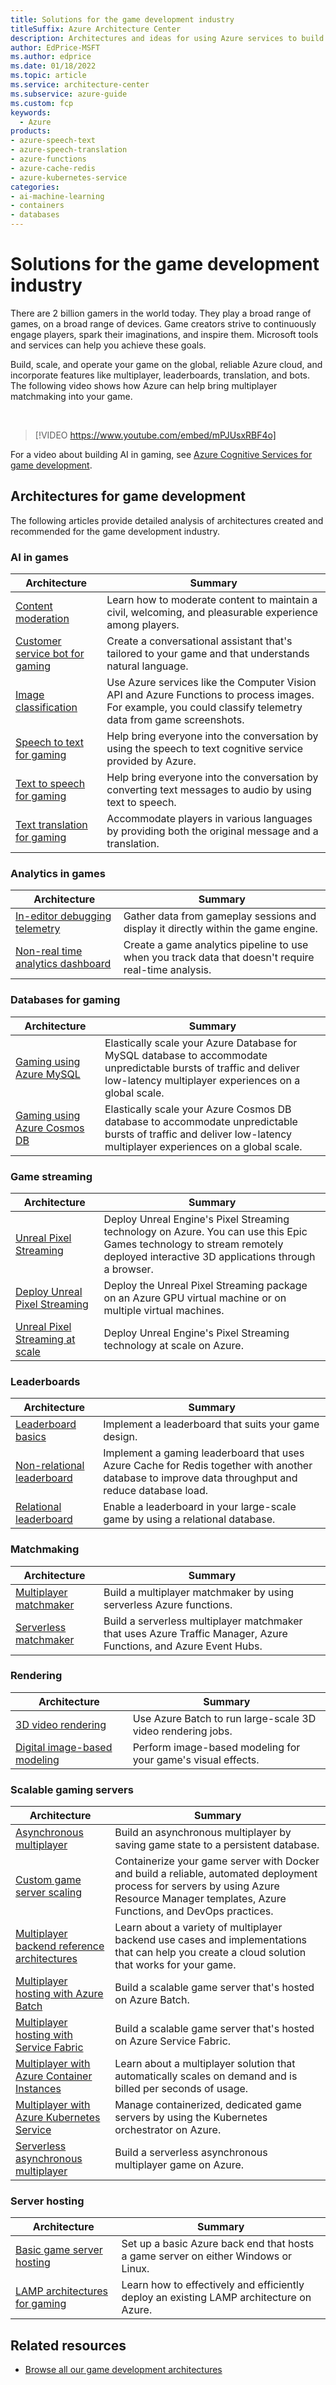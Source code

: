 ```yaml
---
title: Solutions for the game development industry 
titleSuffix: Azure Architecture Center
description: Architectures and ideas for using Azure services to build solutions in the game development industry.
author: EdPrice-MSFT
ms.author: edprice
ms.date: 01/18/2022
ms.topic: article
ms.service: architecture-center
ms.subservice: azure-guide
ms.custom: fcp 
keywords:
  - Azure
products:
- azure-speech-text
- azure-speech-translation
- azure-functions
- azure-cache-redis
- azure-kubernetes-service
categories:
- ai-machine-learning
- containers
- databases
---
```


# Solutions for the game development industry

There are 2 billion gamers in the world today. They play a broad range of games, on a broad range of devices. Game creators strive to continuously engage players, spark their imaginations, and inspire them. Microsoft tools and services can help you achieve these goals. 

Build, scale, and operate your game on the global, reliable Azure cloud, and incorporate features like multiplayer, leaderboards, translation, and bots. The following video shows how Azure can help bring multiplayer matchmaking into your game.

<br>

> [!VIDEO https://www.youtube.com/embed/mPJUsxRBF4o]

For a video about building AI in gaming, see [Azure Cognitive Services for game development](https://youtu.be/dG57AYkWFB0).

## Architectures for game development

The following articles provide detailed analysis of architectures created and recommended for the game development industry.

### AI in games

| Architecture | Summary | 
| ------- | ------- | 
|[Content moderation](/gaming/azure/reference-architectures/cognitive-content-moderation?toc=%2fazure%2farchitecture%2ftoc.json&bc=%2fazure%2farchitecture%2fbread%2ftoc.json)|Learn how to moderate content to maintain a civil, welcoming, and pleasurable experience among players.|
|[Customer service bot for gaming](/gaming/azure/reference-architectures/cognitive-css-bot?toc=%2fazure%2farchitecture%2ftoc.json&bc=%2fazure%2farchitecture%2fbread%2ftoc.json)|Create a conversational assistant that's tailored to your game and that understands natural language. |
|[Image classification](/azure/architecture/example-scenario/ai/intelligent-apps-image-processing)|Use Azure services like the Computer Vision API and Azure Functions to process images. For example, you could classify telemetry data from game screenshots. |
|[Speech to text for gaming](/gaming/azure/reference-architectures/cognitive-speech-to-text?toc=%2fazure%2farchitecture%2ftoc.json&bc=%2fazure%2farchitecture%2fbread%2ftoc.json)|Help bring everyone into the conversation by using the speech to text cognitive service provided by Azure.|
|[Text to speech for gaming](/gaming/azure/reference-architectures/cognitive-text-to-speech?toc=%2fazure%2farchitecture%2ftoc.json&bc=%2fazure%2farchitecture%2fbread%2ftoc.json)|Help bring everyone into the conversation by converting text messages to audio by using text to speech.|
|[Text translation for gaming](/gaming/azure/reference-architectures/cognitive-text-translation?toc=%2fazure%2farchitecture%2ftoc.json&bc=%2fazure%2farchitecture%2fbread%2ftoc.json)|Accommodate players in various languages by providing both the original message and a translation.|

### Analytics in games

| Architecture | Summary |
| ------- | ------- | 
|[In-editor debugging telemetry](/gaming/azure/reference-architectures/analytics-in-editor-debugging?toc=%2fazure%2farchitecture%2ftoc.json&bc=%2fazure%2farchitecture%2fbread%2ftoc.json)|Gather data from gameplay sessions and display it directly within the game engine.|
|[Non-real time analytics dashboard](/gaming/azure/reference-architectures/analytics-non-real-time-dashboard?toc=%2fazure%2farchitecture%2ftoc.json&bc=%2fazure%2farchitecture%2fbread%2ftoc.json)|Create a game analytics pipeline to use when you track data that doesn't require real-time analysis.|

### Databases for gaming

| Architecture | Summary | 
| ------- | ------- | 
|[Gaming using Azure MySQL](/azure/architecture/solution-ideas/articles/gaming-using-azure-database-for-mysql)|Elastically scale your Azure Database for MySQL database to accommodate unpredictable bursts of traffic and deliver low-latency multiplayer experiences on a global scale.|
|[Gaming using Azure Cosmos DB](/azure/architecture/solution-ideas/articles/gaming-using-cosmos-db)|Elastically scale your Azure Cosmos DB database to accommodate unpredictable bursts of traffic and deliver low-latency multiplayer experiences on a global scale.|

### Game streaming

| Architecture | Summary | 
| ------- | ------- | 
|[Unreal Pixel Streaming](/gaming/azure/reference-architectures/unreal-pixel-streaming-in-azure?toc=%2fazure%2farchitecture%2ftoc.json&bc=%2fazure%2farchitecture%2fbread%2ftoc.json)|Deploy Unreal Engine's Pixel Streaming technology on Azure. You can use this Epic Games technology to stream remotely deployed interactive 3D applications through a browser.|
|[Deploy Unreal Pixel Streaming](/gaming/azure/reference-architectures/unreal-pixel-streaming-deploying?toc=%2fazure%2farchitecture%2ftoc.json&bc=%2fazure%2farchitecture%2fbread%2ftoc.json)|Deploy the Unreal Pixel Streaming package on an Azure GPU virtual machine or on multiple virtual machines. |
|[Unreal Pixel Streaming at scale](/gaming/azure/reference-architectures/unreal-pixel-streaming-at-scale?toc=%2fazure%2farchitecture%2ftoc.json&bc=%2fazure%2farchitecture%2fbread%2ftoc.json)|Deploy Unreal Engine's Pixel Streaming technology at scale on Azure.|

### Leaderboards

| Architecture | Summary | 
| ------- | ------- | 
|[Leaderboard basics](/gaming/azure/reference-architectures/leaderboard?toc=%2fazure%2farchitecture%2ftoc.json&bc=%2fazure%2farchitecture%2fbread%2ftoc.json)|Implement a leaderboard that suits your game design.|
|[Non-relational leaderboard](/gaming/azure/reference-architectures/leaderboard-non-relational?toc=%2fazure%2farchitecture%2ftoc.json&bc=%2fazure%2farchitecture%2fbread%2ftoc.json)|Implement a gaming leaderboard that uses Azure Cache for Redis together with another database to improve data throughput and reduce database load.|
|[Relational leaderboard](/gaming/azure/reference-architectures/leaderboard-relational?toc=%2fazure%2farchitecture%2ftoc.json&bc=%2fazure%2farchitecture%2fbread%2ftoc.json)|Enable a leaderboard in your large-scale game by using a relational database.|

### Matchmaking

| Architecture | Summary | 
| ------- | ------- | 
|[Multiplayer matchmaker](/gaming/azure/reference-architectures/multiplayer-matchmaker?toc=%2fazure%2farchitecture%2ftoc.json&bc=%2fazure%2farchitecture%2fbread%2ftoc.json)|Build a multiplayer matchmaker by using serverless Azure functions.|
|[Serverless matchmaker](/gaming/azure/reference-architectures/multiplayer-matchmaker-serverless?toc=%2fazure%2farchitecture%2ftoc.json&bc=%2fazure%2farchitecture%2fbread%2ftoc.json)|Build a serverless multiplayer matchmaker that uses Azure Traffic Manager, Azure Functions, and Azure Event Hubs.|

### Rendering

| Architecture | Summary | 
| ------- | ------- | 
|[3D video rendering](/azure/architecture/example-scenario/infrastructure/video-rendering)|Use Azure Batch to run large-scale 3D video rendering jobs.|
|[Digital image-based modeling](/azure/architecture/example-scenario/infrastructure/image-modeling)|Perform image-based modeling for your game's visual effects.|

### Scalable gaming servers

| Architecture | Summary |
| ------- | ------- | 
|[Asynchronous multiplayer](/gaming/azure/reference-architectures/multiplayer-asynchronous?toc=%2fazure%2farchitecture%2ftoc.json&bc=%2fazure%2farchitecture%2fbread%2ftoc.json)|Build an asynchronous multiplayer by saving game state to a persistent database. |
|[Custom game server scaling](/gaming/azure/reference-architectures/multiplayer-custom-server-scaling?toc=%2fazure%2farchitecture%2ftoc.json&bc=%2fazure%2farchitecture%2fbread%2ftoc.json)|Containerize your game server with Docker and build a reliable, automated deployment process for servers by using Azure Resource Manager templates, Azure Functions, and DevOps practices.|
|[Multiplayer backend reference architectures](/gaming/azure/reference-architectures/multiplayer?toc=%2fazure%2farchitecture%2ftoc.json&bc=%2fazure%2farchitecture%2fbread%2ftoc.json)|Learn about a variety of multiplayer backend use cases and implementations that can help you create a cloud solution that works for your game.|
|[Multiplayer hosting with Azure Batch](/gaming/azure/reference-architectures/multiplayer-synchronous-batch?toc=%2fazure%2farchitecture%2ftoc.json&bc=%2fazure%2farchitecture%2fbread%2ftoc.json)|Build a scalable game server that's hosted on Azure Batch.|
|[Multiplayer hosting with Service Fabric](/gaming/azure/reference-architectures/multiplayer-synchronous-sf?toc=%2fazure%2farchitecture%2ftoc.json&bc=%2fazure%2farchitecture%2fbread%2ftoc.json)|Build a scalable game server that's hosted on Azure Service Fabric.|
|[Multiplayer with Azure Container Instances](/gaming/azure/reference-architectures/multiplayer-synchronous-aci?toc=%2fazure%2farchitecture%2ftoc.json&bc=%2fazure%2farchitecture%2fbread%2ftoc.json)|Learn about a multiplayer solution that automatically scales on demand and is billed per seconds of usage.|
|[Multiplayer with Azure Kubernetes Service](/gaming/azure/reference-architectures/multiplayer-synchronous-aks?toc=%2fazure%2farchitecture%2ftoc.json&bc=%2fazure%2farchitecture%2fbread%2ftoc.json)|Manage containerized, dedicated game servers by using the Kubernetes orchestrator on Azure.|
|[Serverless asynchronous multiplayer](/gaming/azure/reference-architectures/multiplayer-asynchronous-serverless?toc=%2fazure%2farchitecture%2ftoc.json&bc=%2fazure%2farchitecture%2fbread%2ftoc.json)|Build a serverless asynchronous multiplayer game on Azure.|

### Server hosting

| Architecture | Summary | 
| ------- | ------- | 
|[Basic game server hosting](/gaming/azure/reference-architectures/multiplayer-basic-game-server-hosting?toc=%2fazure%2farchitecture%2ftoc.json&bc=%2fazure%2farchitecture%2fbread%2ftoc.json)|Set up a basic Azure back end that hosts a game server on either Windows or Linux.|
|[LAMP architectures for gaming](/gaming/azure/reference-architectures/general-purpose-lamp?toc=%2fazure%2farchitecture%2ftoc.json&bc=%2fazure%2farchitecture%2fbread%2ftoc.json)|Learn how to  effectively and efficiently deploy an existing LAMP architecture on Azure.|

## Related resources

- [Browse all our game development architectures](/azure/architecture/browse/?terms=game)
